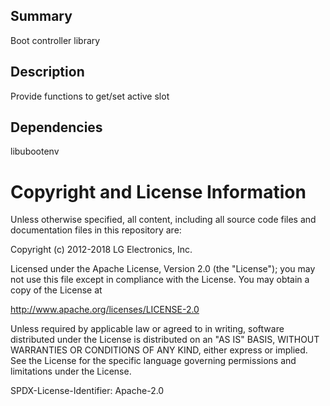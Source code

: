 Summary
-------
Boot controller library

Description
-----------
Provide functions to get/set active slot

Dependencies
---------------------
libubootenv

Copyright and License Information
=================================
Unless otherwise specified, all content, including all source code files and
documentation files in this repository are:

Copyright (c) 2012-2018 LG Electronics, Inc.

Licensed under the Apache License, Version 2.0 (the "License");
you may not use this file except in compliance with the License.
You may obtain a copy of the License at

 http://www.apache.org/licenses/LICENSE-2.0

 Unless required by applicable law or agreed to in writing, software
 distributed under the License is distributed on an "AS IS" BASIS,
 WITHOUT WARRANTIES OR CONDITIONS OF ANY KIND, either express or implied.
 See the License for the specific language governing permissions and
 limitations under the License.

 SPDX-License-Identifier: Apache-2.0

